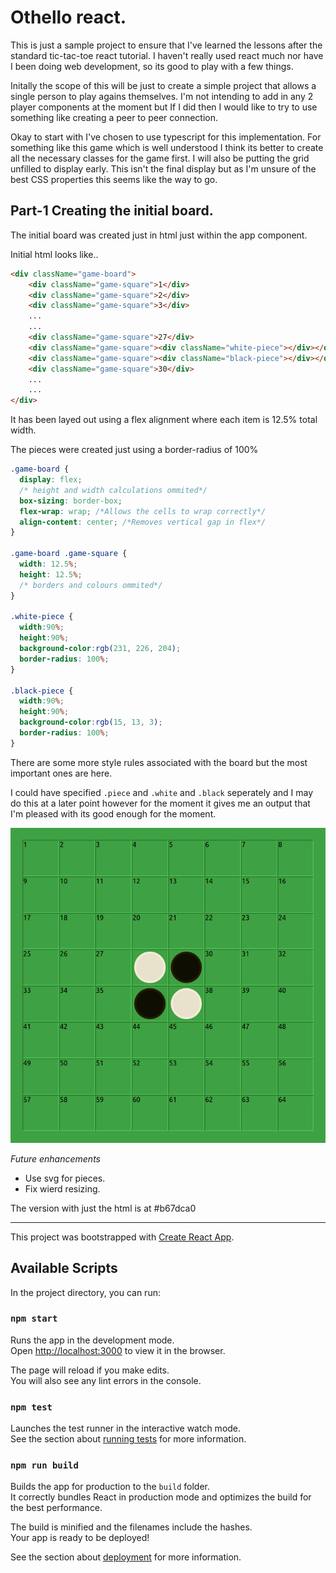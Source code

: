 Othello react.
==============

This is just a sample project to ensure that I've learned the lessons after 
the standard tic-tac-toe react tutorial. I haven't really used react much
nor have I been doing web development, so its good to play with a few things.

Initally the scope of this will be just to create a simple project that
allows a single person to play agains themselves. I'm not intending to add
in any 2 player components at the moment but If I did then I would like to try to use something like creating a peer to peer connection. 

Okay to start with I've chosen to use typescript for this implementation. For something like this game which is well understood I think its better to create all the necessary classes for the game first. I will also be putting the grid unfilled to display early.  This isn't the final display but as I'm unsure of the best CSS properties this seems like the way to go.

## Part-1 Creating the initial board.
The initial board was created just in html just within the app component. 

Initial html looks like..
```html
<div className="game-board">
    <div className="game-square">1</div>
    <div className="game-square">2</div>
    <div className="game-square">3</div>
    ...
    ...
    <div className="game-square">27</div>
    <div className="game-square"><div className="white-piece"></div></div>
    <div className="game-square"><div className="black-piece"></div></div>
    <div className="game-square">30</div>
    ...
    ...
</div>
```

It has been layed out using a flex alignment where each item is 12.5% total width.

The pieces were created just using a border-radius of 100%

```css
.game-board {
  display: flex;
  /* height and width calculations ommited*/
  box-sizing: border-box;
  flex-wrap: wrap; /*Allows the cells to wrap correctly*/
  align-content: center; /*Removes vertical gap in flex*/
}

.game-board .game-square {
  width: 12.5%;
  height: 12.5%;
  /* borders and colours ommited*/
}

.white-piece {
  width:90%;
  height:90%;
  background-color:rgb(231, 226, 204);
  border-radius: 100%;
}

.black-piece {
  width:90%;
  height:90%;
  background-color:rgb(15, 13, 3);
  border-radius: 100%;
}
```

There are some more style rules associated with the board but the most important ones are here.

I could have specified `.piece` and `.white` and `.black` seperately and I may do this at a later point however for the moment it gives me an output that I'm pleased with its good enough for the moment. 

![](initial-board.gif)

*Future enhancements*
* Use svg for pieces.
* Fix wierd resizing.

The version with just the html is at #b67dca0

----------------


This project was bootstrapped with [Create React App](https://github.com/facebook/create-react-app).

## Available Scripts

In the project directory, you can run:

### `npm start` 

Runs the app in the development mode.<br>
Open [http://localhost:3000](http://localhost:3000) to view it in the browser.

The page will reload if you make edits.<br>
You will also see any lint errors in the console.

### `npm test` 

Launches the test runner in the interactive watch mode.<br>
See the section about [running tests](https://facebook.github.io/create-react-app/docs/running-tests) for more information.

### `npm run build` 

Builds the app for production to the `build` folder.<br>
It correctly bundles React in production mode and optimizes the build for the best performance.

The build is minified and the filenames include the hashes.<br>
Your app is ready to be deployed!

See the section about [deployment](https://facebook.github.io/create-react-app/docs/deployment) for more information.
